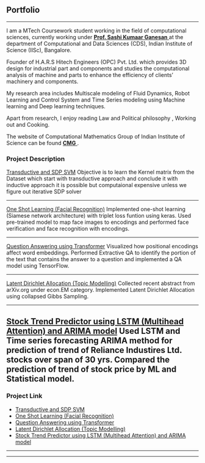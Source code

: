 ## Portfolio


---

I am a MTech Coursework student working in the field of computational sciences, currently working under  <a href = "http://cds.iisc.ac.in/faculty/sashi/" target = "blank"> <b>Prof. Sashi Kumaar Ganesan</b> </a> at the department of Computational and Data Sciences (CDS), Indian Institute of Science (IISc), Bangalore. 

Founder of H.A.R.S Hitech Engineers (OPC) Pvt. Ltd. which provides 3D design for industrial part and components and studies the computational analysis of machine and parts to enhance the efficiency of clients’ machinery and components.

My research area includes Multiscale modeling of Fluid Dynamics, Robot Learning and Control System and Time Series modeling using Machine learning and Deep learning techniques.

Apart from research, I enjoy reading Law and Political philosophy , Working out and Cooking.

The website of Computational Mathematics Group of Indian Institute of Science can be found <a href = "https://cmg.cds.iisc.ac.in/" target = "blank"> <b>CMG</b> </a>.




### Project Description

[Transductive and SDP SVM](https://github.com/AJIISc/Transductive-SVM-and-Semi-definite-programming/)
Objective is to learn the Kernel matrix from the Dataset which start with transductive approach and conclude it with inductive approach it is possible but computaional expensive unless we figure out iterative SDP solver

---

[One Shot Learning (Facial Recognition)](/sample_page)
Implemented one-shot learning (Siamese network architecture) with triplet loss funtion using keras.
Used pre-trained model to map face images to encodings and performed face verification and face recognition with encodings.

---
[Question Answering using Transformer](/pdf/sample_presentation.pdf)
Visualized how positional encodings affect word embeddings.
Performed Extractive QA to identify the portion of the text that contains the answer to a question and implemented a QA model using TensorFlow.

---
[Latent Dirichlet Allocation (Topic Modelling)](http://example.com/)
Collected recent abstract from arXiv.org under econ.EM category.
Implemented Latent Dirichlet Allocation using collapsed Gibbs Sampling.

---
[Stock Trend Predictor using LSTM (Multihead Attention) and ARIMA model](http://example.com/)
Used LSTM and Time series forecasting ARIMA method for prediction of trend of Reliance Industires Ltd. stocks over span of 30 yrs.
Compared the prediction of trend of stock price by ML and Statistical model.
---


### Project Link

- [Transductive and SDP SVM](https://github.com/AJIISc/Transductive-SVM-and-Semi-definite-programming.git)
- [One Shot Learning (Facial Recognition)](http://example.com/)
- [Question Answering using Transformer](http://example.com/)
- [Latent Dirichlet Allocation (Topic Modelling)](http://example.com/)
- [Stock Trend Predictor using LSTM (Multihead Attention) and ARIMA model](http://example.com/)

---




---

